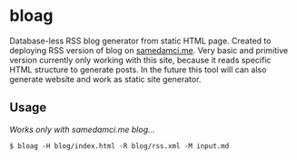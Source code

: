 # bloag

Database-less RSS blog generator from static HTML page.
Created to deploying RSS version of blog on [samedamci.me](https://samedamci.me/blog).
Very basic and primitive version currently only working with this site,
because it reads specific HTML structure to generate posts.
In the future this tool will can also generate website and
work as static site generator.

## Usage
*Works only with samedamci.me blog...*

```
$ bloag -H blog/index.html -R blog/rss.xml -M input.md
```
